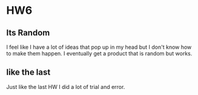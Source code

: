 # HW6

## Its Random

I feel like I have a lot of ideas that pop up in my head but I don't know how to make them happen. I eventually get a product that is random but works.

## like the last

Just like the last HW I did a lot of trial and error.

